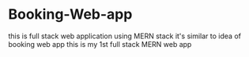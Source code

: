 # Booking-Web-app
this is full stack web application using MERN stack
it's similar to idea of booking web app 
this is my 1st full stack MERN web app 

